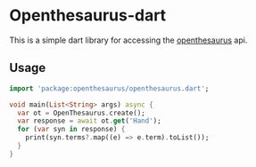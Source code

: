 # Openthesaurus-dart

This is a simple dart library for accessing the [openthesaurus](https://www.openthesaurus.de) api.

## Usage

```dart
import 'package:openthesaurus/openthesaurus.dart';

void main(List<String> args) async {
  var ot = OpenThesaurus.create();
  var response = await ot.get('Hand');
  for (var syn in response) {
    print(syn.terms?.map((e) => e.term).toList());
  }
}
```